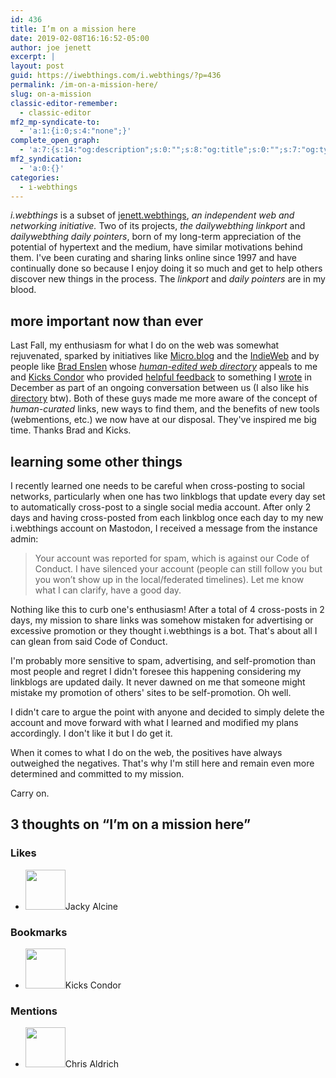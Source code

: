 ```yaml
---
id: 436
title: I’m on a mission here
date: 2019-02-08T16:16:52-05:00
author: joe jenett
excerpt: |
layout: post
guid: https://iwebthings.com/i.webthings/?p=436
permalink: /im-on-a-mission-here/
slug: on-a-mission
classic-editor-remember:
  - classic-editor
mf2_mp-syndicate-to:
  - 'a:1:{i:0;s:4:"none";}'
complete_open_graph:
  - 'a:7:{s:14:"og:description";s:0:"";s:8:"og:title";s:0:"";s:7:"og:type";s:0:"";s:12:"twitter:card";s:7:"summary";s:15:"twitter:creator";s:0:"";s:19:"twitter:description";s:0:"";s:8:"og:image";s:0:"";}'
mf2_syndication:
  - 'a:0:{}'
categories:
  - i-webthings
---
```

_i.webthings_ is a subset of [jenett.webthings](https://jenett.org/webthings/ "jenett.webthings"), _an independent web and networking initiative._ Two of its projects, _the dailywebthing linkport_ and _dailywebthing daily pointers_, born of my long-term appreciation of the potential of hypertext and the medium, have similar motivations behind them. I've been curating and sharing links online since 1997 and have continually done so because I enjoy doing it so much and get to help others discover new things in the process. The _linkport_ and _daily pointers_ are in my blood.

## more important now than ever

Last Fall, my enthusiasm for what I do on the web was somewhat rejuvenated, sparked by initiatives like [Micro.blog](https://micro.blog/ "Micro.blog") and the [IndieWeb](https://indieweb.org/ "IndieWeb") and by people like [Brad Enslen](https://ramblinggit.com/ "Brad Enslen - Thoughts from my stylish, mysterious, perilous mind.") whose [_human-edited web directory_](https://indieseek.xyz/about/ "About | Indieseek.xyz Indieweb Directory") appeals to me and [Kicks Condor](https://www.kickscondor.com/ "Kicks Condor") who provided [helpful feedback](https://www.kickscondor.com/the-web-finally-feels-new-again/ "Reply: The Web Finally Feels New Again") to something I [wrote](https://iwebthings.com/i.webthings/the_web_finally_feels_new_again/ "%Title%") in December as part of an ongoing conversation between us (I also like his [directory](https://href.cool/ "%Title%") btw). Both of these guys made me more aware of the concept of _human-curated_ links, new ways to find them, and the benefits of new tools (webmentions, etc.) we now have at our disposal. They've inspired me big time. Thanks Brad and Kicks.

## learning some other things 

I recently learned one needs to be careful when cross-posting to social networks, particularly when one has two linkblogs that update every day set to automatically cross-post to a single social media account. After only 2 days and having cross-posted from each linkblog once each day to my new i.webthings account on Mastodon, I received a message from the instance admin:

> Your account was reported for spam, which is against our Code of Conduct. I have silenced your account (people can still follow you but you won&#8217;t show up in the local/federated timelines). Let me know what I can clarify, have a good day. 

Nothing like this to curb one's enthusiasm! After a total of 4 cross-posts in 2 days, my mission to share links was somehow mistaken for advertising or excessive promotion or they thought i.webthings is a bot. That's about all I can glean from said Code of Conduct. 

I'm probably more sensitive to spam, advertising, and self-promotion than most people and regret I didn't foresee this happening considering my linkblogs are updated daily. It never dawned on me that someone might mistake my promotion of others' sites to be self-promotion. Oh well.

I didn't care to argue the point with anyone and decided to simply delete the account and move forward with what I learned and modified my plans accordingly. I don't like it but I do get it.

When it comes to what I do on the web, the positives have always outweighed the negatives. That's why I'm still here and remain even more determined and committed to my mission.

Carry on.

<h2 id="comments-title">3 thoughts on “<span>I’m on a mission here</span>”		</h2>


<ol class="commentlist">
</ol>


<div class="likes">
<h3>Likes</h3>
<ul class="mention-list linkback-like"><li class="webmention even thread-even depth-1 linkback-like-single u-like h-cite h-entry p-comment comment" id="comment-5">
<span class="p-author h-card"><a class="u-url" title="Jacky Alcine liked this  on v2.jacky.wtf." href="https://v2.jacky.wtf/"><img alt="" src="https://v2.jacky.wtf/media/image/floating/18839571_10211060628046341_57901873418052273_o.jpg?v=original" srcset="https://v2.jacky.wtf/media/image/floating/18839571_10211060628046341_57901873418052273_o.jpg?v=original 2x" class="avatar avatar-64 photo avatar-default local-avatar u-photo" itemprop="image" loading="lazy" width="64" height="64"></a><span class="hide-name p-name">Jacky Alcine</span></span><a class="u-url" href="https://v2.jacky.wtf/post/e702f629-2ffe-4fbf-a4e9-27b850f0b3ba"></a>
</li></ul>
</div>


<div class="bookmarks">
<h3>Bookmarks</h3>
<ul class="mention-list linkback-bookmark"><li class="webmention odd alt thread-odd thread-alt depth-1 linkback-bookmark-single u-bookmark h-cite h-entry p-comment comment" id="comment-4">
<span class="p-author h-card"><a class="u-url" title="Kicks Condor bookmarked this  on kickscondor.com." href="https://www.kickscondor.com/"><img alt="" src="https://secure.gravatar.com/avatar/?s=64&amp;d=identicon&amp;r=pg" srcset="https://secure.gravatar.com/avatar/?s=128&amp;d=identicon&amp;r=pg 2x" class="avatar avatar-64 photo avatar-default u-photo" itemprop="image" loading="lazy" width="64" height="64"></a><span class="hide-name p-name">Kicks Condor</span></span><a class="u-url" href="https://www.kickscondor.com/joe%27s-syndicated-links-considered-%27spam%27-by-some-mastodon-instance"></a>
</li></ul>
</div>

<div class="mentions">
<h3>Mentions</h3>
<ul class="mention-list linkback-mention"><li class="webmention even thread-even depth-1 linkback-mention-single u-mention h-cite h-entry p-comment comment" id="comment-6">
<span class="p-author h-card"><a class="u-url" title="" href="https://boffosocko.com/"><img alt="" src="https://secure.gravatar.com/avatar/d5fb4e498fe609cc29b04e5b7ad688c4?s=49&amp;d=identicon&amp;r=pg" srcset="https://secure.gravatar.com/avatar/d5fb4e498fe609cc29b04e5b7ad688c4?s=49&amp;d=identicon&amp;r=pg 2x" class="avatar avatar-64 photo avatar-default local-avatar u-photo" itemprop="image" loading="lazy" width="64" height="64"></a><span class="hide-name p-name">Chris Aldrich</span></span><a class="u-url" href="https://boffosocko.com/2019/02/09/mastodon-spam-wordpress-and-the-indieweb/"></a>
</li></ul></div>